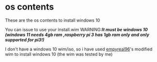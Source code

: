 # os contents
These are the os contents to install windows 10

You can issue to use your install.wim WARNING:***It must be windows 10 (windows 11 needs 4gb ram ,raspberry pi 3 has 1gb ram only and only supported for pi3!)***

I don't have a windows 10 wim/iso, so i have used [empyreal96](https://empyreal96.github.io/Win10ARM64.html)'s modified wim to install windows 10 (the wim was tested by me)

